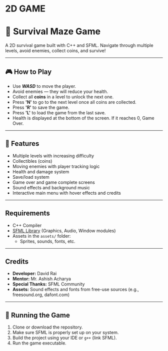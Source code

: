 # 2D GAME
# 🌲 Survival Maze Game

A 2D survival game built with C++ and SFML. Navigate through multiple levels, avoid enemies, collect coins, and survive!

---

## 🎮 How to Play

- Use ***WASD*** to move the player.
- Avoid enemies — they will reduce your health.
- Collect all **coins** in a level to unlock the next one.
- Press **'N'** to go to the next level once all coins are collected.
- Press **'R'** to save the game.
- Press **'L'** to load the game from the last save.
- Health is displayed at the bottom of the screen. If it reaches 0, Game Over.

---

## 🎯 Features

- Multiple levels with increasing difficulty
- Collectibles (coins)
- Moving enemies with player tracking logic
- Health and damage system
- Save/load system
- Game over and game complete screens
- Sound effects and background music
- Interactive main menu with hover effects and credits

---

## Requirements

- C++ Compiler
- [SFML Library](https://www.sfml-dev.org/) (Graphics, Audio, Window modules)
- Assets in the `assets/` folder:
  - Sprites, sounds, fonts, etc.

---

## Credits

- **Developer:** David Rai
- **Mentor:** Mr. Ashish Acharya
- **Special Thanks:**  SFML Community
- **Assets:** Sound effects and fonts from free-use sources (e.g., freesound.org, dafont.com)

---

## 🚀 Running the Game

1. Clone or download the repository.
2. Make sure SFML is properly set up on your system.
3. Build the project using your IDE or `g++` (link SFML).
4. Run the game executable.
